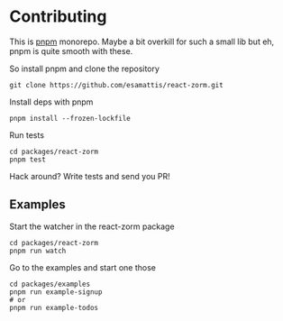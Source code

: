# Contributing

This is [pnpm][pnpm] monorepo. Maybe a bit overkill for such a small lib but eh, pnpm is
quite smooth with these.

So install pnpm and clone the repository

```
git clone https://github.com/esamattis/react-zorm.git
```

Install deps with pnpm

```
pnpm install --frozen-lockfile
```

Run tests

```
cd packages/react-zorm
pnpm test
```

Hack around? Write tests and send you PR!

## Examples

Start the watcher in the react-zorm package

```
cd packages/react-zorm
pnpm run watch
```

Go to the examples and start one those

```
cd packages/examples
pnpm run example-signup
# or
pnpm run example-todos
```

[pnpm]: https://pnpm.io/
